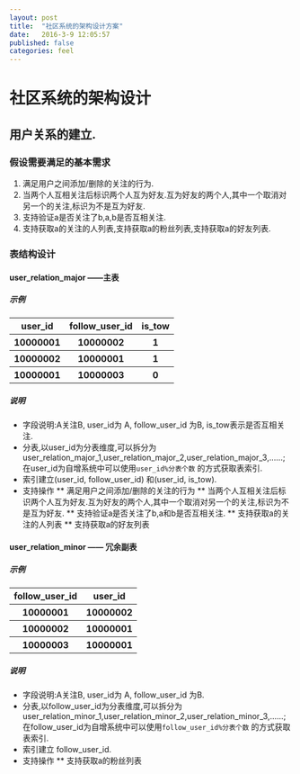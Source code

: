 ```yaml
---
layout: post
title:  "社区系统的架构设计方案"
date:   2016-3-9 12:05:57
published: false
categories: feel
---
```


# 社区系统的架构设计

## 用户关系的建立.

### 假设需要满足的基本需求

1. 满足用户之间添加/删除的关注的行为.
2. 当两个人互相关注后标识两个人互为好友.互为好友的两个人,其中一个取消对另一个的关注,标识为不是互为好友.
3. 支持验证a是否关注了b,a,b是否互相关注.
4. 支持获取a的关注的人列表,支持获取a的粉丝列表,支持获取a的好友列表.

### 表结构设计

#### user_relation_major ——主表

##### 示例

<table class="table table-striped">
  <tr class="active">
    <th>user_id</th>
    <th>follow_user_id</th>
    <th>is_tow</th>
  </tr>
  <tr class="warning">
    <th>10000001</th>
    <th>10000002</th>
    <th>1</th>
  </tr>
  <tr class="warning">
    <th>10000002</th>
    <th>10000001</th>
    <th>1</th>
  </tr>
  <tr class="warning">
    <th>10000001</th>
    <th>10000003</th>
    <th>0</th>
  </tr>
</table>

##### 说明

* 字段说明:A关注B, user_id为 A, follow_user_id 为B, is_tow表示是否互相关注.
* 分表,以user_id为分表维度,可以拆分为 user_relation_major_1,user_relation_major_2,user_relation_major_3,......;在user_id为自增系统中可以使用`user_id%分表个数` 的方式获取表索引.
* 索引建立(user_id, follow_user_id) 和(user_id, is_tow).
* 支持操作
** 满足用户之间添加/删除的关注的行为
** 当两个人互相关注后标识两个人互为好友.互为好友的两个人,其中一个取消对另一个的关注,标识为不是互为好友.
** 支持验证a是否关注了b,a和b是否互相关注.
** 支持获取a的关注的人列表
** 支持获取a的好友列表

#### user_relation_minor —— 冗余副表

##### 示例

<table class="table table-striped">
  <tr class="active">
    <th>follow_user_id</th>
    <th>user_id</th>
  </tr>
  <tr class="warning">
    <th>10000001</th>
    <th>10000002</th>
  </tr>
  <tr class="warning">
    <th>10000002</th>
    <th>10000001</th>
  </tr>
  <tr class="warning">
    <th>10000003</th>
    <th>10000001</th>
  </tr>
</table>

##### 说明

* 字段说明:A关注B, user_id为 A, follow_user_id 为B.
* 分表,以follow_user_id为分表维度,可以拆分为 user_relation_minor_1,user_relation_minor_2,user_relation_minor_3,......;在follow_user_id为自增系统中可以使用`follow_user_id%分表个数` 的方式获取表索引.
* 索引建立 follow_user_id.
* 支持操作
** 支持获取a的粉丝列表


